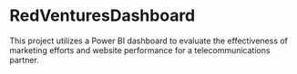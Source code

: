 # RedVenturesDashboard
This project utilizes a Power BI dashboard to evaluate the effectiveness of marketing efforts and website performance for a telecommunications partner.
